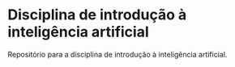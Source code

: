 # Disciplina de introdução à inteligência artificial
Repositório para a disciplina de introdução à inteligência artificial. 
